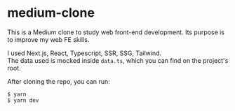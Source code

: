 # medium-clone
This is a Medium clone to study web front-end development.
Its purpose is to improve my web FE skills.

I used Next.js, React, Typescript, SSR, SSG, Tailwind.
<br/>
The data used is mocked inside `data.ts`, which you can find on the project's root.

After cloning the repo, you can run:

```console
$ yarn
$ yarn dev
```
